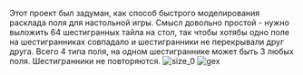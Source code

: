 Этот проект был задуман, как способ быстрого моделирования расклада поля для настольной игры.
Смысл довольно простой - нужно выложить 64 шестигранных тайла на стол, так чтобы хотябы одно поле на шестигранниках совпадало и шестигранники не перекрывали друг друга.
Всего 4 типа поля, на одном шестиграннике может быть 3 любых поля. Шестигранники не повторяются.
![size_0](https://github.com/iisakov/BoardGame/assets/59264679/1f041bea-973f-44a7-a90a-a5303a6e004b)
![gex](https://github.com/iisakov/BoardGame/assets/59264679/01fafe7b-6ff8-438d-8a76-fa14973988c8)
